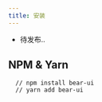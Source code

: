 ```yaml
---
title: 安装
---
```

- 待发布..
## NPM & Yarn

```shell
  // npm install bear-ui
  // yarn add bear-ui
```

